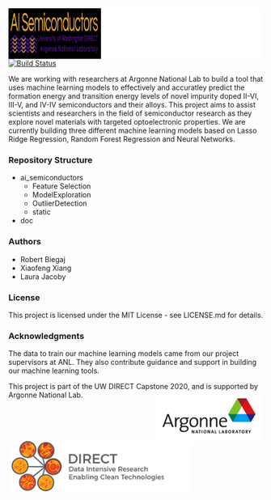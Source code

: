 <img height="100" align="right" src="https://github.com/lmjacoby/ai_semiconductors/blob/master/ai_semiconductors/static/AI_SC_logo.jpg">

---
  
[![Build Status](https://travis-ci.com/lmjacoby/ai_semiconductors.svg?branch=master)](https://travis-ci.com/lmjacoby/ai_semiconductors)  

We are working with researchers at Argonne National Lab to build a tool that uses machine learning models to effectively and accuratley predict the formation energy and transition energy levels of novel impurity doped II-VI, III-V, and IV-IV semiconductors and their alloys. This project aims to assist scientists and researchers in the field of semiconductor research as they explore novel materials with targeted optoelectronic properties. We are currently building three different machine learning models based on Lasso Ridge Regression, Random Forest Regression and Neural Networks.

### Repository Structure
- ai_semiconductors
  - Feature Selection
  - ModelExploration
  - OutlierDetection
  - static
- doc

### Authors
- Robert Biegaj
- Xiaofeng Xiang
- Laura Jacoby

### License
This project is licensed under the MIT License - see LICENSE.md for details.

### Acknowledgments
The data to train our machine learning models came from our project supervisors at ANL. They also contribute guidance and support in building our machine learning tools.

This project is part of the UW DIRECT Capstone 2020, and is supported by Argonne National Lab.
<img height="100" align="right" src="ai_semiconductors/static/ArgonneLogo.jpg"> <img height="100" align="left" src="ai_semiconductors/static/DIRECTlogo.png">

